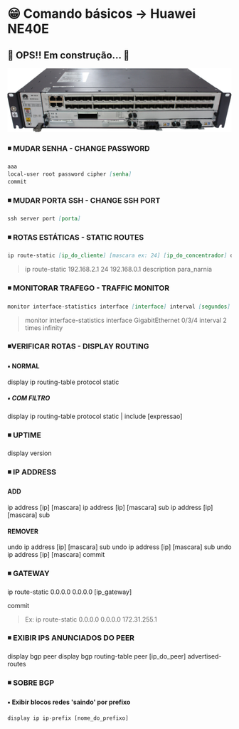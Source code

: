 <!-- <h1 align="center">😁 Comando básicos -> Huawei NE40E</h1> -->

<!-- <h4 align="center">
🚧 OPS!! Em construção... 🚧
</h4> -->

# 😁 Comando básicos -> Huawei NE40E

## 🚧 OPS!! Em construção... 🚧

<!-- <h1 align="center">
<img alt="ne40e" title="ne40e" src="./img/ne40e.png" />
</h1> -->

![ne40e](./img/ne40e.png)

### ◾ MUDAR SENHA - CHANGE PASSWORD

```md
aaa
local-user root password cipher [senha]
commit

```

### ◾ MUDAR PORTA SSH - CHANGE SSH PORT

```md
ssh server port [porta]

```

### ◾ ROTAS ESTÁTICAS - STATIC ROUTES

```md
ip route-static [ip_do_cliente] [mascara ex: 24] [ip_do_concentrador] description [descricao]

```

> ip route-static 192.168.2.1 24 192.168.0.1 description para_narnia

### ◾ MONITORAR TRAFEGO - TRAFFIC MONITOR

```md
monitor interface-statistics interface [interface] interval [segundos] times [numero vezes ou 'infinity']

```

> monitor interface-statistics interface GigabitEthernet 0/3/4 interval 2 times infinity

### ◾VERIFICAR ROTAS - DISPLAY ROUTING

#### ▪️ NORMAL

display ip routing-table protocol static

##### ▪️ COM FILTRO

display ip routing-table protocol static | include [expressao]

### ◾ UPTIME

display version

### ◾ IP ADDRESS

#### ADD

ip address [ip] [mascara]
ip address [ip] [mascara] sub
ip address [ip] [mascara] sub

#### REMOVER

undo ip address [ip] [mascara] sub
undo ip address [ip] [mascara] sub
undo ip address [ip] [mascara]
commit

### ◾ GATEWAY

ip route-static 0.0.0.0 0.0.0.0 [ip_gateway]

commit
>Ex: ip route-static 0.0.0.0 0.0.0.0 172.31.255.1

### ◾ EXIBIR IPS ANUNCIADOS DO PEER

display bgp peer
display bgp routing-table peer [ip_do_peer] advertised-routes

### ◾ SOBRE BGP

#### ▪️ Exibir blocos redes 'saindo' por prefixo

```py
display ip ip-prefix [nome_do_prefixo]

```
